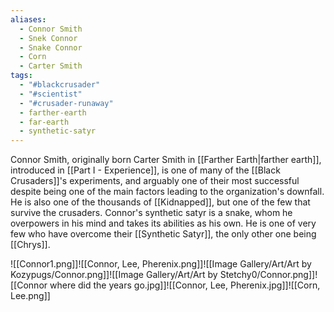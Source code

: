 ```yaml
---
aliases:
  - Connor Smith
  - Snek Connor
  - Snake Connor
  - Corn
  - Carter Smith
tags:
  - "#blackcrusader"
  - "#scientist"
  - "#crusader-runaway"
  - farther-earth
  - far-earth
  - synthetic-satyr
---
```

Connor Smith, originally born Carter Smith in [[Farther Earth|farther earth]], introduced in [[Part I - Experience]], is one of many of the [[Black Crusaders]]'s experiments, and arguably one of their most successful despite being one of the main factors leading to the organization's downfall. He is also one of the thousands of [[Kidnapped]], but one of the few that survive the crusaders. Connor's synthetic satyr is a snake, whom he overpowers in his mind and takes its abilities as his own. He is one of very few who have overcome their [[Synthetic Satyr]], the only other one being [[Chrys]]. 

![[Connor1.png]]![[Connor, Lee, Pherenix.png]]![[Image Gallery/Art/Art by Kozypugs/Connor.png]]![[Image Gallery/Art/Art by Stetchy0/Connor.png]]![[Connor where did the years go.jpg]]![[Connor, Lee, Pherenix.jpg]]![[Corn, Lee.png]]